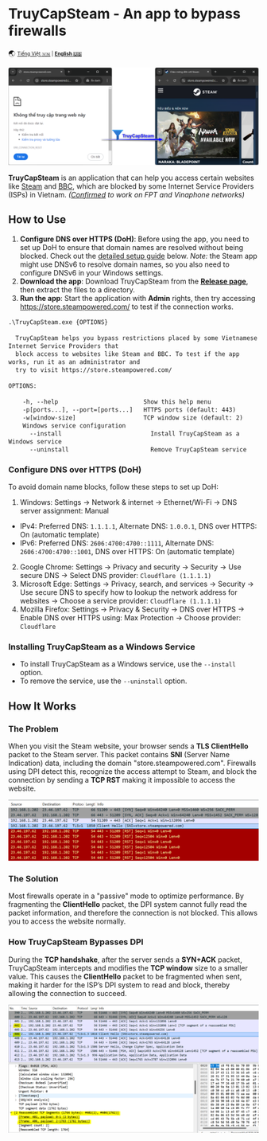 # TruyCapSteam - An app to bypass firewalls

:earth_asia: <sub><sup>[Tiếng Việt :vietnam:](README.md) | [**English :us:**](README.en.md)</sup></sub>

![Example](docs/example.png)

**TruyCapSteam** is an application that can help you access certain websites like [Steam](https://store.steampowered.com/) and [BBC](https://www.bbc.co.uk/), which are blocked by some Internet Service Providers (ISPs) in Vietnam. *([Confirmed](https://www.reddit.com/r/VietNam/comments/1fkgnbi/truycapsteam_simple_app_to_get_around_isp_blocks/lnvp28p/) to work on FPT and Vinaphone networks)*

## How to Use

1. **Configure DNS over HTTPS (DoH)**: Before using the app, you need to set up DoH to ensure that domain names are resolved without being blocked. Check out the [detailed setup guide](#configure-dns-over-https-doh) below. *Note:* the Steam app might use DNSv6 to resolve domain names, so you also need to configure DNSv6 in your Windows settings.
2. **Download the app**: Download TruyCapSteam from the [**Release page**](https://github.com/nguyenminh-phuc/TruyCapSteam/releases), then extract the files to a directory.
3. **Run the app**: Start the application with **Admin** rights, then try accessing https://store.steampowered.com/ to test if the connection works.

```
.\TruyCapSteam.exe {OPTIONS}

  TruyCapSteam helps you bypass restrictions placed by some Vietnamese Internet Service Providers that
  block access to websites like Steam and BBC. To test if the app works, run it as an administrator and
  try to visit https://store.steampowered.com/

OPTIONS:

    -h, --help                        Show this help menu
    -p[ports...], --port=[ports...]   HTTPS ports (default: 443)
    -w[window-size]                   TCP window size (default: 2)
    Windows service configuration
      --install                         Install TruyCapSteam as a Windows service
      --uninstall                       Remove TruyCapSteam service
```

### Configure DNS over HTTPS (DoH)
To avoid domain name blocks, follow these steps to set up DoH:
1. Windows: Settings → Network & internet → Ethernet/Wi-Fi → DNS server assignment: Manual
- IPv4: Preferred DNS: `1.1.1.1`, Alternate DNS: `1.0.0.1`, DNS over HTTPS: On (automatic template)
- IPv6: Preferred DNS: `2606:4700:4700::1111`, Alternate DNS: `2606:4700:4700::1001`, DNS over HTTPS: On (automatic template)
2. Google Chrome: Settings → Privacy and security → Security → Use secure DNS → Select DNS provider: `Cloudflare (1.1.1.1)`
3. Microsoft Edge: Settings → Privacy, search, and services → Security → Use secure DNS to specify how to lookup the network address for websites → Choose a service provider: `Cloudflare (1.1.1.1)`
4. Mozilla Firefox: Settings → Privacy & Security → DNS over HTTPS → Enable DNS over HTTPS using: Max Protection → Choose provider: `Cloudflare`

### Installing TruyCapSteam as a Windows Service
- To install TruyCapSteam as a Windows service, use the `--install` option.
- To remove the service, use the `--uninstall` option.

## How It Works

### The Problem
When you visit the Steam website, your browser sends a **TLS ClientHello** packet to the Steam server. This packet contains **SNI** (Server Name Indication) data, including the domain "store.steampowered.com". Firewalls using DPI detect this, recognize the access attempt to Steam, and block the connection by sending a **TCP RST** making it impossible to access the website.

![DPI](docs/dpi.png)

### The Solution
Most firewalls operate in a "passive" mode to optimize performance. By fragmenting the **ClientHello** packet, the DPI system cannot fully read the packet information, and therefore the connection is not blocked. This allows you to access the website normally.

### How TruyCapSteam Bypasses DPI
During the **TCP handshake**, after the server sends a **SYN+ACK** packet, TruyCapSteam intercepts and modifies the **TCP window** size to a smaller value. This causes the **ClientHello** packet to be fragmented when sent, making it harder for the ISP’s DPI system to read and block, thereby allowing the connection to succeed.

![DPI Bypassed](docs/dpi-bypassed.png)
